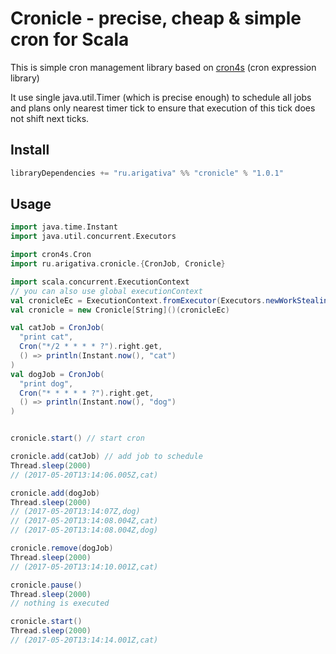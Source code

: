Cronicle - precise, cheap & simple cron for Scala
=================================================

This is simple cron management library based on [cron4s](https://github.com/alonsodomin/cron4s) (cron expression library)

It use single java.util.Timer (which is precise enough) to schedule
all jobs and plans only nearest timer tick to ensure that execution of this tick does not shift next ticks.

Install
-------

```scala
libraryDependencies += "ru.arigativa" %% "cronicle" % "1.0.1"
```

Usage
-----

```scala
import java.time.Instant
import java.util.concurrent.Executors

import cron4s.Cron
import ru.arigativa.cronicle.{CronJob, Cronicle}

import scala.concurrent.ExecutionContext
// you can also use global executionContext
val cronicleEc = ExecutionContext.fromExecutor(Executors.newWorkStealingPool())
val cronicle = new Cronicle[String]()(cronicleEc)

val catJob = CronJob(
  "print cat",
  Cron("*/2 * * * * ?").right.get,
  () => println(Instant.now(), "cat")
)
val dogJob = CronJob(
  "print dog",
  Cron("* * * * * ?").right.get,
  () => println(Instant.now(), "dog")
)


cronicle.start() // start cron

cronicle.add(catJob) // add job to schedule
Thread.sleep(2000)
// (2017-05-20T13:14:06.005Z,cat)

cronicle.add(dogJob)
Thread.sleep(2000)
// (2017-05-20T13:14:07Z,dog)
// (2017-05-20T13:14:08.004Z,cat)
// (2017-05-20T13:14:08.004Z,dog)

cronicle.remove(dogJob)
Thread.sleep(2000)
// (2017-05-20T13:14:10.001Z,cat)

cronicle.pause()
Thread.sleep(2000)
// nothing is executed

cronicle.start()
Thread.sleep(2000)
// (2017-05-20T13:14:14.001Z,cat)
```
